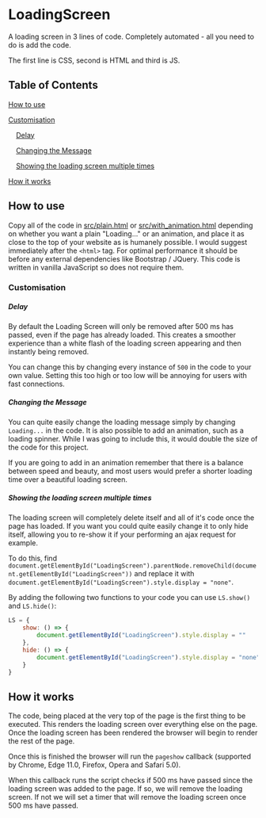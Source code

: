 # LoadingScreen

A loading screen in 3 lines of code. Completely automated - all you need to do is add the code.

The first line is CSS, second is HTML and third is JS.

## Table of Contents

[How to use](#how-to-use)

[Customisation](#customisation)

&nbsp;&nbsp;&nbsp;&nbsp;[Delay](#delay)

&nbsp;&nbsp;&nbsp;&nbsp;[Changing the Message](#changing-the-message)

&nbsp;&nbsp;&nbsp;&nbsp;[Showing the loading screen multiple times](#showing-the-loading-screen-multiple-times)

[How it works](#how-it-works)

## How to use

Copy all of the code in [src/plain.html](https://raw.githubusercontent.com/cyruscook/LoadingScreen/master/src/plain.html) or [src/with_animation.html](https://raw.githubusercontent.com/cyruscook/LoadingScreen/master/src/with_animation.html) depending on whether you want a plain "Loading..." or an animation, and place it as close to the top of your website as is humanely possible. I would suggest immediately after the `<html>` tag. For optimal performance it should be before any external dependencies like Bootstrap / JQuery. This code is written in vanilla JavaScript so does not require them.

### Customisation

##### Delay

By default the Loading Screen will only be removed after 500 ms has passed, even if the page has already loaded. This creates a smoother experience than a white flash of the loading screen appearing and then instantly being removed. 

You can change this by changing every instance of `500` in the code to your own value. Setting this too high or too low will be annoying for users with fast connections.

##### Changing the Message

You can quite easily change the loading message simply by changing `Loading...` in the code. It is also possible to add an animation, such as a loading spinner. While I was going to include this, it would double the size of the code for this project. 

If you are going to add in an animation remember that there is a balance between speed and beauty, and most users would prefer a shorter loading time over a beautiful loading screen.

##### Showing the loading screen multiple times

The loading screen will completely delete itself and all of it's code once the page has loaded. If you want you could quite easily change it to only hide itself, allowing you to re-show it if your performing an ajax request for example.

To do this, find `document.getElementById("LoadingScreen").parentNode.removeChild(document.getElementById("LoadingScreen"))` and replace it with `document.getElementById("LoadingScreen").style.display = "none"`.

By adding the following two functions to your code you can use `LS.show()` and `LS.hide()`:
```javascript
LS = {
	show: () => {
		document.getElementById("LoadingScreen").style.display = ""
	},
	hide: () => {
		document.getElementById("LoadingScreen").style.display = "none"
	}
}
```

## How it works

The code, being placed at the very top of the page is the first thing to be executed. This renders the loading screen over everything else on the page. Once the loading screen has been rendered the browser will begin to render the rest of the page.

Once this is finished the browser will run the `pageshow` callback (supported by Chrome, Edge 11.0, Firefox, Opera and Safari 5.0).

When this callback runs the script checks if 500 ms have passed since the loading screen was added to the page. If so, we will remove the loading screen. If not we will set a timer that will remove the loading screen once 500 ms have passed.
